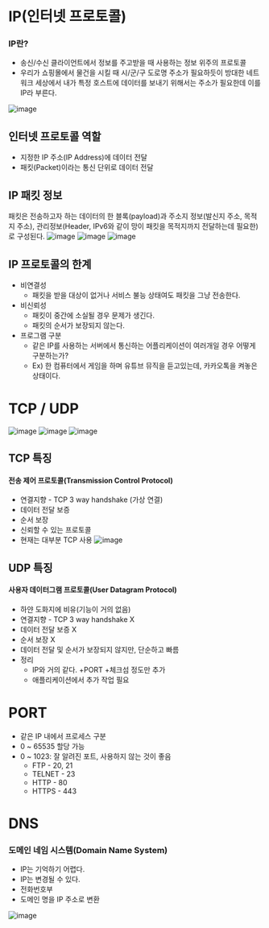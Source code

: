 # IP(인터넷 프로토콜)
### IP란?
* 송신/수신 클라이언트에서 정보를 주고받을 때 사용하는 정보 위주의 프로토콜
* 우리가 쇼핑몰에서 물건을 시킬 때 시/군/구 도로명 주소가 필요하듯이 방대한 네트워크 세상에서 내가 특정 호스트에 데이터를 보내기 위해서는 주소가 필요한데 이를 IP라 부른다.

![image](https://user-images.githubusercontent.com/39439576/221362337-fc1503c7-8d50-4789-be7d-2271bfafbedf.png)

## 인터넷 프로토콜 역할
* 지정한 IP 주소(IP Address)에 데이터 전달
* 패킷(Packet)이라는 통신 단위로 데이터 전달

## IP 패킷 정보
패킷은 전송하고자 하는 데이터의 한 블록(payload)과 주소지 정보(발신지 주소, 목적지 주소), 관리정보(Header, IPv6와 같이 망이 패킷을 목적지까지 전달하는데 필요한)로 구성된다.
![image](https://user-images.githubusercontent.com/39439576/221362472-52099fef-6079-4f35-9892-bbef8e2c36d8.png)
![image](https://user-images.githubusercontent.com/39439576/221362489-668c804a-d689-4494-9e19-228835d90e32.png)
![image](https://user-images.githubusercontent.com/39439576/221362509-5f3afd48-83ca-4993-b025-f848c323843a.png)

## IP 프로토콜의 한계
* 비연결성
  * 패킷을 받을 대상이 없거나 서비스 불능 상태여도 패킷을 그냥 전송한다.
* 비신뢰성
  * 패킷이 중간에 소실될 경우 문제가 생긴다. 
  * 패킷의 순서가 보장되지 않는다.
* 프로그램 구분
  * 같은 IP를 사용하는 서버에서 통신하는 어플리케이션이 여러개일 경우 어떻게 구분하는가? 
  * Ex) 한 컴퓨터에서 게임을 하며 유튜브 뮤직을 듣고있는데, 카카오톡을 켜놓은 상태이다.

# TCP / UDP
![image](https://user-images.githubusercontent.com/39439576/221399253-5d86485d-015a-4d2b-b6b8-88a409053554.png)
![image](https://user-images.githubusercontent.com/39439576/221399272-ca619387-abec-4088-90ea-197f2401243f.png)
![image](https://user-images.githubusercontent.com/39439576/221399289-ab628027-c582-40c6-85c7-f1504668ac49.png)

## TCP 특징
#### 전송 제어 프로토콜(Transmission Control Protocol)
* 연결지향 - TCP 3 way handshake (가상 연결)
* 데이터 전달 보증
* 순서 보장
* 신뢰할 수 있는 프로토콜
* 현재는 대부분 TCP 사용
![image](https://user-images.githubusercontent.com/39439576/221399330-9be8b0cf-e9c0-4159-a63c-0ba7db19fe5a.png)

## UDP 특징
#### 사용자 데이터그램 프로토콜(User Datagram Protocol)
* 하얀 도화지에 비유(기능이 거의 없음)
* 연결지향 - TCP 3 way handshake X
* 데이터 전달 보증 X
* 순서 보장 X
* 데이터 전달 및 순서가 보장되지 않지만, 단순하고 빠름
* 정리
  * IP와 거의 같다. +PORT +체크섬 정도만 추가
  * 애플리케이션에서 추가 작업 필요

# PORT
* 같은 IP 내에서 프로세스 구분
* 0 ~ 65535 할당 가능
* 0 ~ 1023: 잘 알려진 포트, 사용하지 않는 것이 좋음
  * FTP - 20, 21
  * TELNET - 23
  * HTTP - 80
  * HTTPS - 443

# DNS
### 도메인 네임 시스템(Domain Name System)
* IP는 기억하기 어렵다.
* IP는 변경될 수 있다.
* 전화번호부
* 도메인 명을 IP 주소로 변환

![image](https://user-images.githubusercontent.com/39439576/221399427-90eaf5cd-c4ac-4f60-81fd-e1690d899520.png)
